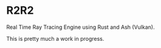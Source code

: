 # R2R2
Real Time Ray Tracing Engine using Rust and Ash (Vulkan).

This is pretty much a work in progress.
